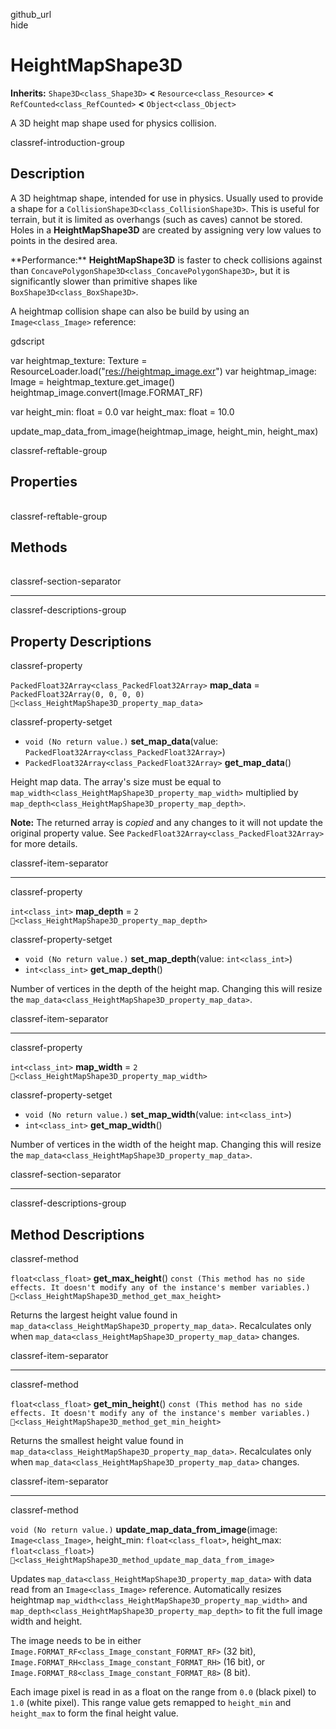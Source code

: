 github\_url  
hide

# HeightMapShape3D

**Inherits:** `Shape3D<class_Shape3D>` **&lt;**
`Resource<class_Resource>` **&lt;** `RefCounted<class_RefCounted>`
**&lt;** `Object<class_Object>`

A 3D height map shape used for physics collision.

classref-introduction-group

## Description

A 3D heightmap shape, intended for use in physics. Usually used to
provide a shape for a `CollisionShape3D<class_CollisionShape3D>`. This
is useful for terrain, but it is limited as overhangs (such as caves)
cannot be stored. Holes in a **HeightMapShape3D** are created by
assigning very low values to points in the desired area.

\*\*Performance:\*\* **HeightMapShape3D** is faster to check collisions
against than `ConcavePolygonShape3D<class_ConcavePolygonShape3D>`, but
it is significantly slower than primitive shapes like
`BoxShape3D<class_BoxShape3D>`.

A heightmap collision shape can also be build by using an
`Image<class_Image>` reference:

gdscript

var heightmap\_texture: Texture =
ResourceLoader.load("<res://heightmap_image.exr>") var heightmap\_image:
Image = heightmap\_texture.get\_image()
heightmap\_image.convert(Image.FORMAT\_RF)

var height\_min: float = 0.0 var height\_max: float = 10.0

update\_map\_data\_from\_image(heightmap\_image, height\_min,
height\_max)

classref-reftable-group

## Properties

<table>
<tbody>
<tr>
</tr>
<tr>
</tr>
<tr>
</tr>
</tbody>
</table>

classref-reftable-group

## Methods

<table>
<tbody>
<tr>
</tr>
<tr>
</tr>
<tr>
</tr>
</tbody>
</table>

classref-section-separator

------------------------------------------------------------------------

classref-descriptions-group

## Property Descriptions

classref-property

`PackedFloat32Array<class_PackedFloat32Array>` **map\_data** =
`PackedFloat32Array(0, 0, 0, 0)`
`🔗<class_HeightMapShape3D_property_map_data>`

classref-property-setget

-   `void (No return value.)` **set\_map\_data**(value:
    `PackedFloat32Array<class_PackedFloat32Array>`)
-   `PackedFloat32Array<class_PackedFloat32Array>` **get\_map\_data**()

Height map data. The array's size must be equal to
`map_width<class_HeightMapShape3D_property_map_width>` multiplied by
`map_depth<class_HeightMapShape3D_property_map_depth>`.

**Note:** The returned array is *copied* and any changes to it will not
update the original property value. See
`PackedFloat32Array<class_PackedFloat32Array>` for more details.

classref-item-separator

------------------------------------------------------------------------

classref-property

`int<class_int>` **map\_depth** = `2`
`🔗<class_HeightMapShape3D_property_map_depth>`

classref-property-setget

-   `void (No return value.)` **set\_map\_depth**(value:
    `int<class_int>`)
-   `int<class_int>` **get\_map\_depth**()

Number of vertices in the depth of the height map. Changing this will
resize the `map_data<class_HeightMapShape3D_property_map_data>`.

classref-item-separator

------------------------------------------------------------------------

classref-property

`int<class_int>` **map\_width** = `2`
`🔗<class_HeightMapShape3D_property_map_width>`

classref-property-setget

-   `void (No return value.)` **set\_map\_width**(value:
    `int<class_int>`)
-   `int<class_int>` **get\_map\_width**()

Number of vertices in the width of the height map. Changing this will
resize the `map_data<class_HeightMapShape3D_property_map_data>`.

classref-section-separator

------------------------------------------------------------------------

classref-descriptions-group

## Method Descriptions

classref-method

`float<class_float>` **get\_max\_height**()
`const (This method has no side effects. It doesn't modify any of the instance's member variables.)`
`🔗<class_HeightMapShape3D_method_get_max_height>`

Returns the largest height value found in
`map_data<class_HeightMapShape3D_property_map_data>`. Recalculates only
when `map_data<class_HeightMapShape3D_property_map_data>` changes.

classref-item-separator

------------------------------------------------------------------------

classref-method

`float<class_float>` **get\_min\_height**()
`const (This method has no side effects. It doesn't modify any of the instance's member variables.)`
`🔗<class_HeightMapShape3D_method_get_min_height>`

Returns the smallest height value found in
`map_data<class_HeightMapShape3D_property_map_data>`. Recalculates only
when `map_data<class_HeightMapShape3D_property_map_data>` changes.

classref-item-separator

------------------------------------------------------------------------

classref-method

`void (No return value.)` **update\_map\_data\_from\_image**(image:
`Image<class_Image>`, height\_min: `float<class_float>`, height\_max:
`float<class_float>`)
`🔗<class_HeightMapShape3D_method_update_map_data_from_image>`

Updates `map_data<class_HeightMapShape3D_property_map_data>` with data
read from an `Image<class_Image>` reference. Automatically resizes
heightmap `map_width<class_HeightMapShape3D_property_map_width>` and
`map_depth<class_HeightMapShape3D_property_map_depth>` to fit the full
image width and height.

The image needs to be in either
`Image.FORMAT_RF<class_Image_constant_FORMAT_RF>` (32 bit),
`Image.FORMAT_RH<class_Image_constant_FORMAT_RH>` (16 bit), or
`Image.FORMAT_R8<class_Image_constant_FORMAT_R8>` (8 bit).

Each image pixel is read in as a float on the range from `0.0` (black
pixel) to `1.0` (white pixel). This range value gets remapped to
`height_min` and `height_max` to form the final height value.
